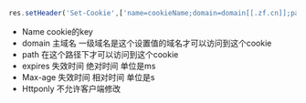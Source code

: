 ```js
res.setHeader('Set-Cookie',['name=cookieName;domain=domain[[.zf.cn]];path=path[[/write]];max-age=time[[10]]'...])
```

- Name  cookie的key
- domain    主域名  一级域名是这个设置值的域名才可以访问到这个cookie
- path 在这个路径下才可以访问到这个cookie
- expires  失效时间 绝对时间 单位是ms
- Max-age  失效时间 相对时间 单位是s
- Httponly    不允许客户端修改

